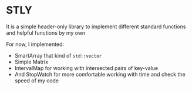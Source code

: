 # STLY
It is a simple header-only library to implement different standard functions and helpful functions by my own

For now, I implemented:
- SmartArray that kind of `std::vector`
- Simple Matrix
- IntervalMap for working with intersected pairs of key-value
- And StopWatch for more comfortable working with time and check the speed of my code
